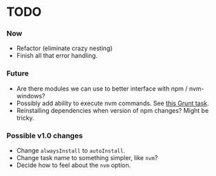 # TODO

### Now
- Refactor (eliminate crazy nesting)
- Finish all that error handling.

### Future
- Are there modules we can use to better interface with npm / nvm-windows?
- Possibly add ability to execute nvm commands. See [this Grunt task](https://www.npmjs.com/package/grunt-nvm).
- Reinstalling dependencies when version of npm changes? Might be tricky.

### Possible v1.0 changes
- Change `alwaysInstall` to `autoInstall`.
- Change task name to something simpler, like `nvm`?
- Decide how to feel about the `nvm` option.

